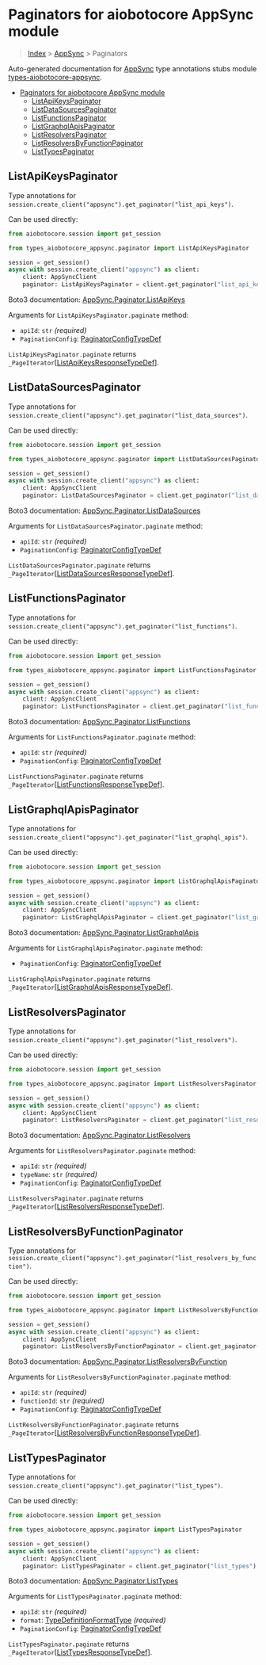 <a id="paginators-for-aiobotocore-appsync-module"></a>

# Paginators for aiobotocore AppSync module

> [Index](..) > [AppSync](.) > Paginators

Auto-generated documentation for
[AppSync](https://boto3.amazonaws.com/v1/documentation/api/latest/reference/services/appsync.html#AppSync)
type annotations stubs module
[types-aiobotocore-appsync](https://pypi.org/project/types-aiobotocore-appsync/).

- [Paginators for aiobotocore AppSync module](#paginators-for-aiobotocore-appsync-module)
  - [ListApiKeysPaginator](#listapikeyspaginator)
  - [ListDataSourcesPaginator](#listdatasourcespaginator)
  - [ListFunctionsPaginator](#listfunctionspaginator)
  - [ListGraphqlApisPaginator](#listgraphqlapispaginator)
  - [ListResolversPaginator](#listresolverspaginator)
  - [ListResolversByFunctionPaginator](#listresolversbyfunctionpaginator)
  - [ListTypesPaginator](#listtypespaginator)

<a id="listapikeyspaginator"></a>

## ListApiKeysPaginator

Type annotations for
`session.create_client("appsync").get_paginator("list_api_keys")`.

Can be used directly:

```python
from aiobotocore.session import get_session

from types_aiobotocore_appsync.paginator import ListApiKeysPaginator

session = get_session()
async with session.create_client("appsync") as client:
    client: AppSyncClient
    paginator: ListApiKeysPaginator = client.get_paginator("list_api_keys")
```

Boto3 documentation:
[AppSync.Paginator.ListApiKeys](https://boto3.amazonaws.com/v1/documentation/api/latest/reference/services/appsync.html#AppSync.Paginator.ListApiKeys)

Arguments for `ListApiKeysPaginator.paginate` method:

- `apiId`: `str` *(required)*
- `PaginationConfig`:
  [PaginatorConfigTypeDef](./type_defs.md#paginatorconfigtypedef)

`ListApiKeysPaginator.paginate` returns
`_PageIterator`\[[ListApiKeysResponseTypeDef](./type_defs.md#listapikeysresponsetypedef)\].

<a id="listdatasourcespaginator"></a>

## ListDataSourcesPaginator

Type annotations for
`session.create_client("appsync").get_paginator("list_data_sources")`.

Can be used directly:

```python
from aiobotocore.session import get_session

from types_aiobotocore_appsync.paginator import ListDataSourcesPaginator

session = get_session()
async with session.create_client("appsync") as client:
    client: AppSyncClient
    paginator: ListDataSourcesPaginator = client.get_paginator("list_data_sources")
```

Boto3 documentation:
[AppSync.Paginator.ListDataSources](https://boto3.amazonaws.com/v1/documentation/api/latest/reference/services/appsync.html#AppSync.Paginator.ListDataSources)

Arguments for `ListDataSourcesPaginator.paginate` method:

- `apiId`: `str` *(required)*
- `PaginationConfig`:
  [PaginatorConfigTypeDef](./type_defs.md#paginatorconfigtypedef)

`ListDataSourcesPaginator.paginate` returns
`_PageIterator`\[[ListDataSourcesResponseTypeDef](./type_defs.md#listdatasourcesresponsetypedef)\].

<a id="listfunctionspaginator"></a>

## ListFunctionsPaginator

Type annotations for
`session.create_client("appsync").get_paginator("list_functions")`.

Can be used directly:

```python
from aiobotocore.session import get_session

from types_aiobotocore_appsync.paginator import ListFunctionsPaginator

session = get_session()
async with session.create_client("appsync") as client:
    client: AppSyncClient
    paginator: ListFunctionsPaginator = client.get_paginator("list_functions")
```

Boto3 documentation:
[AppSync.Paginator.ListFunctions](https://boto3.amazonaws.com/v1/documentation/api/latest/reference/services/appsync.html#AppSync.Paginator.ListFunctions)

Arguments for `ListFunctionsPaginator.paginate` method:

- `apiId`: `str` *(required)*
- `PaginationConfig`:
  [PaginatorConfigTypeDef](./type_defs.md#paginatorconfigtypedef)

`ListFunctionsPaginator.paginate` returns
`_PageIterator`\[[ListFunctionsResponseTypeDef](./type_defs.md#listfunctionsresponsetypedef)\].

<a id="listgraphqlapispaginator"></a>

## ListGraphqlApisPaginator

Type annotations for
`session.create_client("appsync").get_paginator("list_graphql_apis")`.

Can be used directly:

```python
from aiobotocore.session import get_session

from types_aiobotocore_appsync.paginator import ListGraphqlApisPaginator

session = get_session()
async with session.create_client("appsync") as client:
    client: AppSyncClient
    paginator: ListGraphqlApisPaginator = client.get_paginator("list_graphql_apis")
```

Boto3 documentation:
[AppSync.Paginator.ListGraphqlApis](https://boto3.amazonaws.com/v1/documentation/api/latest/reference/services/appsync.html#AppSync.Paginator.ListGraphqlApis)

Arguments for `ListGraphqlApisPaginator.paginate` method:

- `PaginationConfig`:
  [PaginatorConfigTypeDef](./type_defs.md#paginatorconfigtypedef)

`ListGraphqlApisPaginator.paginate` returns
`_PageIterator`\[[ListGraphqlApisResponseTypeDef](./type_defs.md#listgraphqlapisresponsetypedef)\].

<a id="listresolverspaginator"></a>

## ListResolversPaginator

Type annotations for
`session.create_client("appsync").get_paginator("list_resolvers")`.

Can be used directly:

```python
from aiobotocore.session import get_session

from types_aiobotocore_appsync.paginator import ListResolversPaginator

session = get_session()
async with session.create_client("appsync") as client:
    client: AppSyncClient
    paginator: ListResolversPaginator = client.get_paginator("list_resolvers")
```

Boto3 documentation:
[AppSync.Paginator.ListResolvers](https://boto3.amazonaws.com/v1/documentation/api/latest/reference/services/appsync.html#AppSync.Paginator.ListResolvers)

Arguments for `ListResolversPaginator.paginate` method:

- `apiId`: `str` *(required)*
- `typeName`: `str` *(required)*
- `PaginationConfig`:
  [PaginatorConfigTypeDef](./type_defs.md#paginatorconfigtypedef)

`ListResolversPaginator.paginate` returns
`_PageIterator`\[[ListResolversResponseTypeDef](./type_defs.md#listresolversresponsetypedef)\].

<a id="listresolversbyfunctionpaginator"></a>

## ListResolversByFunctionPaginator

Type annotations for
`session.create_client("appsync").get_paginator("list_resolvers_by_function")`.

Can be used directly:

```python
from aiobotocore.session import get_session

from types_aiobotocore_appsync.paginator import ListResolversByFunctionPaginator

session = get_session()
async with session.create_client("appsync") as client:
    client: AppSyncClient
    paginator: ListResolversByFunctionPaginator = client.get_paginator("list_resolvers_by_function")
```

Boto3 documentation:
[AppSync.Paginator.ListResolversByFunction](https://boto3.amazonaws.com/v1/documentation/api/latest/reference/services/appsync.html#AppSync.Paginator.ListResolversByFunction)

Arguments for `ListResolversByFunctionPaginator.paginate` method:

- `apiId`: `str` *(required)*
- `functionId`: `str` *(required)*
- `PaginationConfig`:
  [PaginatorConfigTypeDef](./type_defs.md#paginatorconfigtypedef)

`ListResolversByFunctionPaginator.paginate` returns
`_PageIterator`\[[ListResolversByFunctionResponseTypeDef](./type_defs.md#listresolversbyfunctionresponsetypedef)\].

<a id="listtypespaginator"></a>

## ListTypesPaginator

Type annotations for
`session.create_client("appsync").get_paginator("list_types")`.

Can be used directly:

```python
from aiobotocore.session import get_session

from types_aiobotocore_appsync.paginator import ListTypesPaginator

session = get_session()
async with session.create_client("appsync") as client:
    client: AppSyncClient
    paginator: ListTypesPaginator = client.get_paginator("list_types")
```

Boto3 documentation:
[AppSync.Paginator.ListTypes](https://boto3.amazonaws.com/v1/documentation/api/latest/reference/services/appsync.html#AppSync.Paginator.ListTypes)

Arguments for `ListTypesPaginator.paginate` method:

- `apiId`: `str` *(required)*
- `format`: [TypeDefinitionFormatType](./literals.md#typedefinitionformattype)
  *(required)*
- `PaginationConfig`:
  [PaginatorConfigTypeDef](./type_defs.md#paginatorconfigtypedef)

`ListTypesPaginator.paginate` returns
`_PageIterator`\[[ListTypesResponseTypeDef](./type_defs.md#listtypesresponsetypedef)\].
